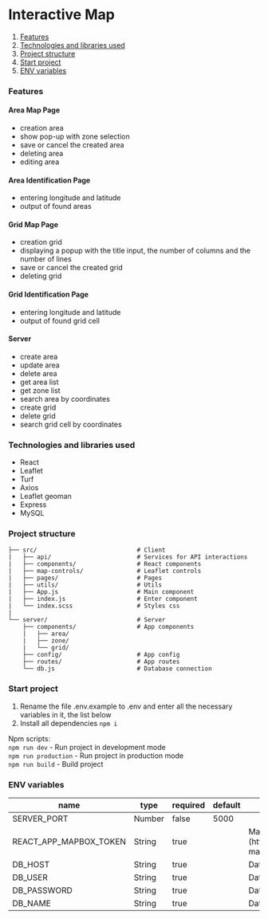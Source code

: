 # Interactive Map

1. [Features](#features)
1. [Technologies and libraries used](#technology)
1. [Project structure](#structure)
1. [Start project](#start)
1. [ENV variables](#env)

### <a name="features">Features</a>

#### Area Map Page

-   creation area
-   show pop-up with zone selection
-   save or cancel the created area
-   deleting area
-   editing area

#### Area Identification Page

-   entering longitude and latitude
-   output of found areas

#### Grid Map Page

-   creation grid
-   displaying a popup with the title input, the number of columns and the number of lines
-   save or cancel the created grid
-   deleting grid

#### Grid Identification Page

-   entering longitude and latitude
-   output of found grid cell

#### Server

-   create area
-   update area
-   delete area
-   get area list
-   get zone list
-   search area by coordinates
-   create grid
-   delete grid
-   search grid cell by coordinates

### <a name="technology">Technologies and libraries used</a>

-   React
-   Leaflet
-   Turf
-   Axios
-   Leaflet geoman
-   Express
-   MySQL

### <a name="structure">Project structure</a>

```
├── src/                            # Client
|   ├── api/                        # Services for API interactions
|   ├── components/                 # React components
|   ├── map-controls/               # Leaflet controls
|   ├── pages/                      # Pages
|   ├── utils/                      # Utils
|   ├── App.js                      # Main component
|   ├── index.js                    # Enter component
|   └── index.scss                  # Styles css
|
└── server/                         # Server
    ├── components/                 # App components
    |   ├── area/
    |   ├── zone/
    |   └── grid/
    ├── config/                     # App config
    ├── routes/                     # App routes
    └── db.js                       # Database connection
```

### <a name="start">Start project</a>

1. Rename the file .env.example to .env and enter all the necessary variables in it, the list below
2. Install all dependencies `npm i`

Npm scripts: <br> `npm run dev` - Run project in development mode <br> `npm run production` - Run project in production mode <br> `npm run build` - Build project

### <a name="env">ENV variables</a>

<table class="table table-bordered table-striped">
  <thead>
  <tr>
    <th style="width: 100px;">name</th>
    <th style="width: 50px;">type</th>
    <th style="width: 50px;">required</th>
    <th style="width: 100px;">default</th>
    <th>description</th>
  </tr>
  </thead>
  <tbody>
    <tr>
      <td>SERVER_PORT</td>
      <td>Number</td>
      <td>false</td>
      <td>5000</td>
      <td></td>
    </tr>
    <tr>
      <td>REACT_APP_MAPBOX_TOKEN</td>
      <td>String</td>
      <td>true</td>
      <td></td>
      <td>Mapbox token, required for map tiles (https://docs.mapbox.com/help/how-mapbox-works/access-tokens/)</td>
    </tr>
    <tr>
      <td>DB_HOST</td>
      <td>String</td>
      <td>true</td>
      <td></td>
      <td>Database host</td>
    </tr>
      <tr>
      <td>DB_USER</td>
      <td>String</td>
      <td>true</td>
      <td></td>
      <td>Database user</td>
    </tr>
    <tr>
      <td>DB_PASSWORD</td>
      <td>String</td>
      <td>true</td>
      <td></td>
      <td>Database password</td>
    </tr>
    <tr>
      <td>DB_NAME</td>
      <td>String</td>
      <td>true</td>
      <td></td>
      <td>Database name</td>
    </tr>  
  </tbody>
</table>
